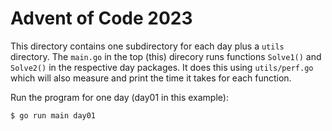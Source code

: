 # Advent of Code 2023

This directory contains one subdirectory for each day plus a `utils` directory. The `main.go` in 
the top (this) direcory runs functions `Solve1()` and `Solve2()` in the respective day packages. It does this
using `utils/perf.go` which will also measure and print the time it takes for each function.

Run the program for one day (day01 in this example):

```bash
$ go run main day01
```
